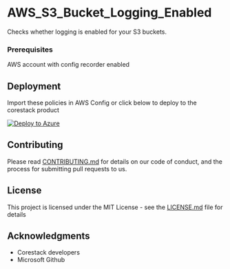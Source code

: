 
# AWS_S3_Bucket_Logging_Enabled

Checks whether logging is enabled for your S3 buckets.

### Prerequisites

AWS account with config recorder enabled

## Deployment

Import these policies in AWS Config or click below to deploy to the corestack product 

[![Deploy to Azure](https://docs.corestack.io/wp-content/uploads/2019/09/deploy-to-corestack.svg)](http://devserver.corestack.io/policy?repositories=github&external_redirect=true&name=AWS_S3_Bucket_Logging_Enabled&engine_type=aws_config&services=AWS&severity=medium&classification=Security&sub_classification=Data&url=https://github.com/corestacklabs/Policies.git&path=AWS/managed/AWS_S3_Bucket_Logging_Enabled&recommendation_name=AWS_S3_Bucket_Logging_Enabled#/tenant)

## Contributing

Please read [CONTRIBUTING.md](https://gist.github.com/karthick-kk/30e4fd3f279492b4f040d5cd569d21d0) for details on our code of conduct, and the process for submitting pull requests to us.

## License

This project is licensed under the MIT License - see the [LICENSE.md](LICENSE.md) file for details

## Acknowledgments

* Corestack developers
* Microsoft Github

